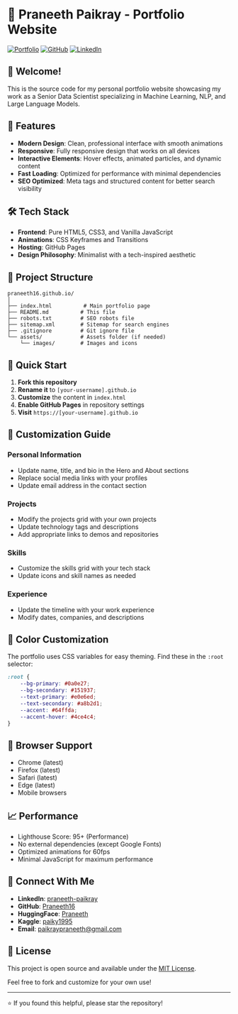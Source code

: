 # 🚀 Praneeth Paikray - Portfolio Website

[![Portfolio](https://img.shields.io/badge/Portfolio-Live-brightgreen)](https://praneeth16.github.io)
[![GitHub](https://img.shields.io/badge/GitHub-Profile-black)](https://github.com/Praneeth16)
[![LinkedIn](https://img.shields.io/badge/LinkedIn-Connect-blue)](https://linkedin.com/in/praneeth-paikray)

## 👋 Welcome!

This is the source code for my personal portfolio website showcasing my work as a Senior Data Scientist specializing in Machine Learning, NLP, and Large Language Models.

## 🌟 Features

- **Modern Design**: Clean, professional interface with smooth animations
- **Responsive**: Fully responsive design that works on all devices
- **Interactive Elements**: Hover effects, animated particles, and dynamic content
- **Fast Loading**: Optimized for performance with minimal dependencies
- **SEO Optimized**: Meta tags and structured content for better search visibility

## 🛠️ Tech Stack

- **Frontend**: Pure HTML5, CSS3, and Vanilla JavaScript
- **Animations**: CSS Keyframes and Transitions
- **Hosting**: GitHub Pages
- **Design Philosophy**: Minimalist with a tech-inspired aesthetic

## 📂 Project Structure

```
praneeth16.github.io/
│
├── index.html          # Main portfolio page
├── README.md          # This file
├── robots.txt         # SEO robots file
├── sitemap.xml        # Sitemap for search engines
├── .gitignore         # Git ignore file
└── assets/            # Assets folder (if needed)
    └── images/        # Images and icons
```

## 🚀 Quick Start

1. **Fork this repository**
2. **Rename it** to `[your-username].github.io`
3. **Customize** the content in `index.html`
4. **Enable GitHub Pages** in repository settings
5. **Visit** `https://[your-username].github.io`

## 📝 Customization Guide

### Personal Information
- Update name, title, and bio in the Hero and About sections
- Replace social media links with your profiles
- Update email address in the contact section

### Projects
- Modify the projects grid with your own projects
- Update technology tags and descriptions
- Add appropriate links to demos and repositories

### Skills
- Customize the skills grid with your tech stack
- Update icons and skill names as needed

### Experience
- Update the timeline with your work experience
- Modify dates, companies, and descriptions

## 🎨 Color Customization

The portfolio uses CSS variables for easy theming. Find these in the `:root` selector:

```css
:root {
    --bg-primary: #0a0e27;
    --bg-secondary: #151937;
    --text-primary: #e0e6ed;
    --text-secondary: #a8b2d1;
    --accent: #64ffda;
    --accent-hover: #4ce4c4;
}
```

## 📱 Browser Support

- Chrome (latest)
- Firefox (latest)
- Safari (latest)
- Edge (latest)
- Mobile browsers

## 📈 Performance

- Lighthouse Score: 95+ (Performance)
- No external dependencies (except Google Fonts)
- Optimized animations for 60fps
- Minimal JavaScript for maximum performance

## 🤝 Connect With Me

- **LinkedIn**: [praneeth-paikray](https://linkedin.com/in/praneeth-paikray)
- **GitHub**: [Praneeth16](https://github.com/Praneeth16)
- **HuggingFace**: [Praneeth](https://huggingface.co/Praneeth)
- **Kaggle**: [paiky1995](https://www.kaggle.com/paiky1995)
- **Email**: paikraypraneeth@gmail.com

## 📄 License

This project is open source and available under the [MIT License](LICENSE).

Feel free to fork and customize for your own use!

---

⭐ If you found this helpful, please star the repository!